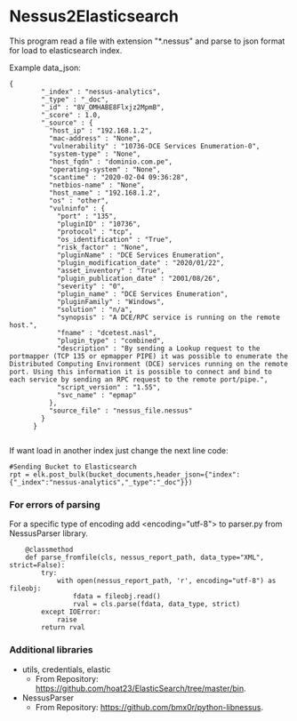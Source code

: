 # Nessus2Elasticsearch

This program read a file with extension "*.nessus" and parse to json format for load to elasticsearch index.

Example data_json:
```
{
        "_index" : "nessus-analytics",
        "_type" : "_doc",
        "_id" : "8V_OMHABE8Flxjz2MpmB",
        "_score" : 1.0,
        "_source" : {
          "host_ip" : "192.168.1.2",
          "mac-address" : "None",
          "vulnerability" : "10736-DCE Services Enumeration-0",
          "system-type" : "None",
          "host_fqdn" : "dominio.com.pe",
          "operating-system" : "None",
          "scantime" : "2020-02-04 09:36:28",
          "netbios-name" : "None",
          "host_name" : "192.168.1.2",
          "os" : "other",
          "vulninfo" : {
            "port" : "135",
            "pluginID" : "10736",
            "protocol" : "tcp",
            "os_identification" : "True",
            "risk_factor" : "None",
            "pluginName" : "DCE Services Enumeration",
            "plugin_modification_date" : "2020/01/22",
            "asset_inventory" : "True",
            "plugin_publication_date" : "2001/08/26",
            "severity" : "0",
            "plugin_name" : "DCE Services Enumeration",
            "pluginFamily" : "Windows",
            "solution" : "n/a",
            "synopsis" : "A DCE/RPC service is running on the remote host.",
            "fname" : "dcetest.nasl",
            "plugin_type" : "combined",
            "description" : "By sending a Lookup request to the portmapper (TCP 135 or epmapper PIPE) it was possible to enumerate the Distributed Computing Environment (DCE) services running on the remote port. Using this information it is possible to connect and bind to each service by sending an RPC request to the remote port/pipe.",
            "script_version" : "1.55",
            "svc_name" : "epmap"
          },
          "source_file" : "nessus_file.nessus"
        }
      }
     
```

If want load in another index just change the next line code:

```
#Sending Bucket to Elasticsearch
rpt = elk.post_bulk(bucket_documents,header_json={"index":{"_index":"nessus-analytics","_type":"_doc"}})
```

### For errors of parsing

For a specific type of encoding add <encoding="utf-8"> to parser.py from NessusParser library.
```
    @classmethod
    def parse_fromfile(cls, nessus_report_path, data_type="XML", strict=False):
        try:
            with open(nessus_report_path, 'r', encoding="utf-8") as fileobj:
                fdata = fileobj.read()
                rval = cls.parse(fdata, data_type, strict)
        except IOError:
            raise
        return rval
```
### Additional libraries 

+ utils, credentials, elastic
  + From Repository: https://github.com/hoat23/ElasticSearch/tree/master/bin.
+ NessusParser
  + From Repository: https://github.com/bmx0r/python-libnessus.

